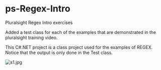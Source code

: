 # ps-Regex-Intro
Pluralsight Regex Intro exercises

Added a test class for each of the examples that are demonstrated in the pluralsight training video.

This C#.NET project is a class project used for the examples of REGEX.  Notice that the output is only done in the Test class.


![s1.jpg]({{site.baseurl}}/s1.jpg)

